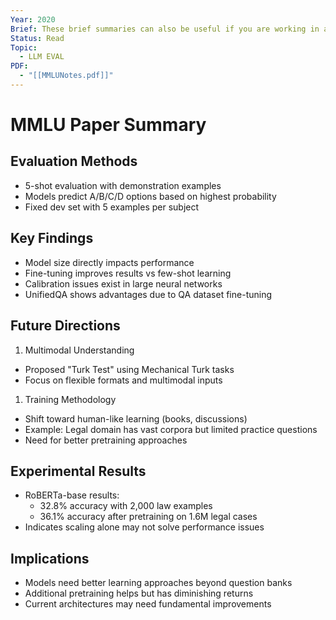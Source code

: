 ```yaml
---
Year: 2020
Brief: These brief summaries can also be useful if you are working in a team or running a journal club where different members read and present papers. This way all of the team can read the brief summary.
Status: Read
Topic:
  - LLM EVAL
PDF:
  - "[[MMLUNotes.pdf]]"
---
```

# MMLU Paper Summary

## Evaluation Methods

- 5-shot evaluation with demonstration examples
- Models predict A/B/C/D options based on highest probability
- Fixed dev set with 5 examples per subject

## Key Findings

- Model size directly impacts performance
- Fine-tuning improves results vs few-shot learning
- Calibration issues exist in large neural networks
- UnifiedQA shows advantages due to QA dataset fine-tuning

## Future Directions

1. Multimodal Understanding

- Proposed "Turk Test" using Mechanical Turk tasks
- Focus on flexible formats and multimodal inputs

1. Training Methodology

- Shift toward human-like learning (books, discussions)
- Example: Legal domain has vast corpora but limited practice questions
- Need for better pretraining approaches

## Experimental Results

- RoBERTa-base results:
    - 32.8% accuracy with 2,000 law examples
    - 36.1% accuracy after pretraining on 1.6M legal cases
- Indicates scaling alone may not solve performance issues

## Implications

- Models need better learning approaches beyond question banks
- Additional pretraining helps but has diminishing returns
- Current architectures may need fundamental improvements
